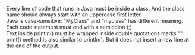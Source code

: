 Every line of code that runs in Java must be inside a class. And the class name should always start with an uppercase first letter.  
Java is case-sensitive: "MyClass" and "myclass" has different meaning.  
Each code statement must end with a semicolon (;)  
Text inside println() must be wrapped inside double quotations marks "".  
print() method is also similar to println(). But it does not insert a new line at the end of the output.
